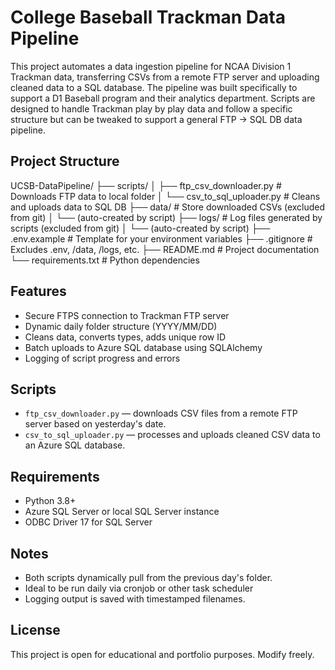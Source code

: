 # College Baseball Trackman Data Pipeline

This project automates a data ingestion pipeline for NCAA Division 1 Trackman data, transferring CSVs from a remote FTP server and uploading cleaned data to a SQL database. The pipeline was built specifically to support a D1 Baseball program and their analytics department. Scripts are designed to handle Trackman play by play data and follow a specific structure but can be tweaked to support a general FTP -> SQL DB data pipeline. 

## Project Structure

UCSB-DataPipeline/
├── scripts/
│   ├── ftp_csv_downloader.py        # Downloads FTP data to local folder
│   └── csv_to_sql_uploader.py       # Cleans and uploads data to SQL DB
├── data/                            # Store downloaded CSVs (excluded from git)
│   └── (auto-created by script)
├── logs/                            # Log files generated by scripts (excluded from git)
│   └── (auto-created by script)
├── .env.example                     # Template for your environment variables
├── .gitignore                       # Excludes .env, /data, /logs, etc.
├── README.md                        # Project documentation
└── requirements.txt                 # Python dependencies


## Features

- Secure FTPS connection to Trackman FTP server
- Dynamic daily folder structure (YYYY/MM/DD)
- Cleans data, converts types, adds unique row ID
- Batch uploads to Azure SQL database using SQLAlchemy
- Logging of script progress and errors

## Scripts

- `ftp_csv_downloader.py` — downloads CSV files from a remote FTP server based on yesterday's date.
- `csv_to_sql_uploader.py` — processes and uploads cleaned CSV data to an Azure SQL database.

## Requirements
- Python 3.8+
- Azure SQL Server or local SQL Server instance
- ODBC Driver 17 for SQL Server

## Notes
- Both scripts dynamically pull from the previous day's folder.
- Ideal to be run daily via cronjob or other task scheduler
- Logging output is saved with timestamped filenames.

## License
This project is open for educational and portfolio purposes. Modify freely.



